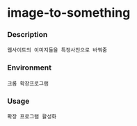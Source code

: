 # image-to-something

### Description
    웹사이트의 이미지들을 특정사진으로 바꿔줌
### Environment
    크롬 확장프로그램
### Usage
    확장 프로그램 활성화
